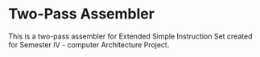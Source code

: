 # Two-Pass Assembler
This is a two-pass assembler for Extended Simple Instruction Set created for Semester IV - computer Architecture Project.
